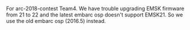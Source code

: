 For arc-2018-contest Team4.
We have trouble upgrading EMSK firmware from 21 to 22 and the latest embarc osp doesn't support EMSK21.
So we use the old embarc osp (2016.5) instead.
